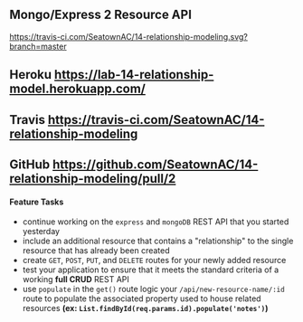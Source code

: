 ## Mongo/Express 2 Resource API

https://travis-ci.com/SeatownAC/14-relationship-modeling.svg?branch=master

## Heroku https://lab-14-relationship-model.herokuapp.com/

## Travis https://travis-ci.com/SeatownAC/14-relationship-modeling

## GitHub https://github.com/SeatownAC/14-relationship-modeling/pull/2







#### Feature Tasks
  * continue working on the `express` and `mongoDB` REST API that you started yesterday
  * include an additional resource that contains a "relationship" to the single resource that has already been created
  * create `GET`, `POST`, `PUT`, and `DELETE` routes for your newly added resource
  * test your application to ensure that it meets the standard criteria of a working **full CRUD** REST API
  * use `populate` in the `get()` route logic your  `/api/new-resource-name/:id` route to populate the associated property used to house related resources **(ex: `List.findById(req.params.id).populate('notes')`)**